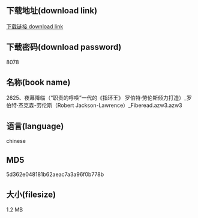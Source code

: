 ## 下载地址(download link)
[下载链接 download link](https://voluble-croquembouche-d321dc.netlify.app/?s=2625%E3%80%81%E5%A4%9C%E5%B9%95%E9%99%8D%E4%B8%B4%EF%BC%88%E2%80%9C%E8%81%8C%E8%B4%A3%E7%9A%84%E5%91%BC%E5%94%A4%E2%80%9D%E4%B8%80%E4%BB%A3%E7%9A%84%E3%80%8A%E6%8C%87%E7%8E%AF%E7%8E%8B%E3%80%8B+%E7%BD%97%E4%BC%AF%E7%89%B9%C2%B7%E5%8A%B3%E4%BC%A6%E6%96%AF%E5%80%BE%E5%8A%9B%E6%89%93%E9%80%A0%EF%BC%89_%E7%BD%97%E4%BC%AF%E7%89%B9%C2%B7%E6%9D%B0%E5%85%8B%E6%A3%AE-%E5%8A%B3%E4%BC%A6%E6%96%AF%EF%BC%88Robert+Jackson-Lawrence%EF%BC%89_Fiberead.azw3)

## 下载密码(download password)
8078

## 名称(book name)
2625、夜幕降临（“职责的呼唤”一代的《指环王》 罗伯特·劳伦斯倾力打造）_罗伯特·杰克森-劳伦斯（Robert Jackson-Lawrence）_Fiberead.azw3.azw3

## 语言(language)
chinese

## MD5
5d362e048181b62aeac7a3a96f0b778b

## 大小(filesize)
1.2 MB
